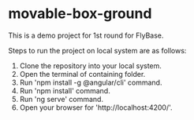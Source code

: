 # movable-box-ground

This is a demo project for 1st round for FlyBase.

Steps to run the project on local system are as follows:

1. Clone the repository into your local system.
2. Open the terminal of containing folder.
3. Run 'npm install -g @angular/cli' command.
4. Run 'npm install' command.
5. Run 'ng serve' command.
6. Open your browser for 'http://localhost:4200/'.
